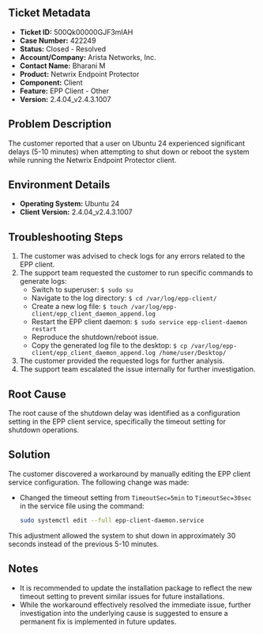 ## Ticket Metadata
- **Ticket ID:** 500Qk00000GJF3mIAH
- **Case Number:** 422249
- **Status:** Closed - Resolved
- **Account/Company:** Arista Networks, Inc.
- **Contact Name:** Bharani M
- **Product:** Netwrix Endpoint Protector
- **Component:** Client
- **Feature:** EPP Client - Other
- **Version:** 2.4.04_v2.4.3.1007

## Problem Description
The customer reported that a user on Ubuntu 24 experienced significant delays (5-10 minutes) when attempting to shut down or reboot the system while running the Netwrix Endpoint Protector client.

## Environment Details
- **Operating System:** Ubuntu 24
- **Client Version:** 2.4.04_v2.4.3.1007

## Troubleshooting Steps
1. The customer was advised to check logs for any errors related to the EPP client.
2. The support team requested the customer to run specific commands to generate logs:
   - Switch to superuser: `$ sudo su`
   - Navigate to the log directory: `$ cd /var/log/epp-client/`
   - Create a new log file: `$ touch /var/log/epp-client/epp_client_daemon_append.log`
   - Restart the EPP client daemon: `$ sudo service epp-client-daemon restart`
   - Reproduce the shutdown/reboot issue.
   - Copy the generated log file to the desktop: `$ cp /var/log/epp-client/epp_client_daemon_append.log /home/user/Desktop/`
3. The customer provided the requested logs for further analysis.
4. The support team escalated the issue internally for further investigation.

## Root Cause
The root cause of the shutdown delay was identified as a configuration setting in the EPP client service, specifically the timeout setting for shutdown operations.

## Solution
The customer discovered a workaround by manually editing the EPP client service configuration. The following change was made:
- Changed the timeout setting from `TimeoutSec=5min` to `TimeoutSec=30sec` in the service file using the command:
  ```bash
  sudo systemctl edit --full epp-client-daemon.service
  ```
This adjustment allowed the system to shut down in approximately 30 seconds instead of the previous 5-10 minutes.

## Notes
- It is recommended to update the installation package to reflect the new timeout setting to prevent similar issues for future installations.
- While the workaround effectively resolved the immediate issue, further investigation into the underlying cause is suggested to ensure a permanent fix is implemented in future updates.